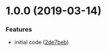 # 1.0.0 (2019-03-14)


### Features

* initial code ([2de7beb](https://github.com/BBVAEngineering/ember-cli-web-components/commit/2de7beb))
